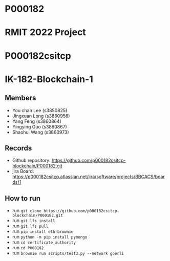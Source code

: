 # P000182
# RMIT 2022 Project

# P000182csitcp

# IK-182-Blockchain-1

## Members
* You chan Lee (s3850825)
* Jingxuan Long (s3860956) 
* Yang Feng (s3860864)
* Yingying Guo (s3860867)
* Shaohui Wang (s3860973)

## Records

* Github repository: https://github.com/p000182csitcp-blockchain/P000182.git
* jira Board: https://p000182csitcp.atlassian.net/jira/software/projects/BBCACS/boards/1

## How to run

* run `git clone https://github.com/p000182csitcp-blockchain/P000182.git`
* run `git lfs install`
* run `git lfs pull`
* run `pip install eth-brownie`
* run `python -m pip install pymongo`
* run `cd certificate_authority`
* run `cd P000182`
* run `brownie run scripts/test3.py --network goerli`
